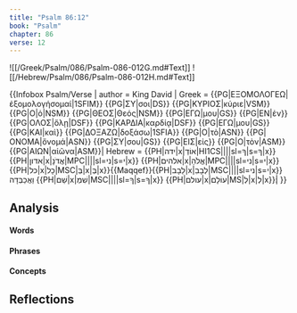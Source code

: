 ```yaml
---
title: "Psalm 86:12"
book: "Psalm"
chapter: 86
verse: 12
---
```

![[/Greek/Psalm/086/Psalm-086-012G.md#Text]]
![[/Hebrew/Psalm/086/Psalm-086-012H.md#Text]]

{{Infobox Psalm/Verse |
  author = King David |
  Greek = {{PG|ΕΞΟΜΟΛΟΓΕΩ|ἐξομολογήσομαί|1SFIM}} {{PG|ΣΥ|σοι|DS}} {{PG|ΚΥΡΙΟΣ|κύριε|VSM}} {{PG|Ο|ὁ|NSM}} {{PG|ΘΕΟΣ|Θεός|NSM}} {{PG|ΕΓΩ|μου|GS}} {{PG|ΕΝ|ἐν}} {{PG|ΟΛΟΣ|ὅλῃ|DSF}} {{PG|ΚΑΡΔΙΑ|καρδίᾳ|DSF}} {{PG|ΕΓΩ|μου|GS}} {{PG|ΚΑΙ|καὶ}} {{PG|ΔΟΞΑΖΩ|δοξάσω|1SFIA}} {{PG|Ο|τὸ|ASN}} {{PG|ΟΝΟΜΑ|ὄνομά|ASN}} {{PG|ΣΥ|σου|GS}} {{PG|ΕΙΣ|εἰς}} {{PG|Ο|τὸν|ASM}} {{PG|ΑΙΩΝ|αἰῶνα|ASM}}|
  Hebrew = {{PH|ידה|x|אוֹדְ|HI1CS||||sl=ךָ|s=ךָ|x}} {{PH|אדון|x|אֲדֹנָ|MPC||||sl=ני|s=י|x}} {{PH|אלהים|x|אֱלֹהַ|MPC||||sl=ני|s=י|x}} {{PH|כל|x|כָל|MSC|בְּ|x|בְּ|x}}{{Maqqef}}{{PH|לֵבָב|x|לְבָבִ|MSC||||sl=ני|s=י|x}}
וַאֲכַבְּדָה
{{PH|שֵׁם|x|שִׁמְ|MSC||||sl=ךָ|s=ךָ|x}} {{PH|עולם|x|עוֹלָם|MS|לְ|x|לְ|x}}׃|
}}

## Analysis

#### Words

#### Phrases

#### Concepts

## Reflections
